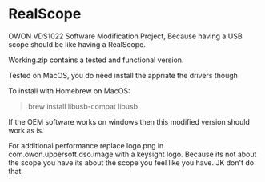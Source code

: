 # RealScope
OWON VDS1022 Software Modification Project, Because having a USB scope should be like having a RealScope.

Working.zip contains a tested and functional version.


Tested on MacOS, you do need install the appriate the drivers though

To install with Homebrew on MacOS:
> brew install libusb-compat libusb


If the OEM software works on windows then this modified version should work as is.





For additional performance replace logo.png in com.owon.uppersoft.dso.image with a keysight logo.
Because its not about the scope you have its about the scope you feel like you have. JK don't do that.
